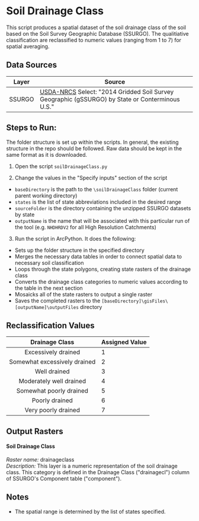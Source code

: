 Soil Drainage Class
===================

This script produces a spatial dataset of the soil drainage class of the soil 
based on the Soil Survey Geographic Database (SSURGO). The qualitiative 
classification are reclassified to numeric values (ranging from 1 to 7) for 
spatial averaging. 


## Data Sources
| Layer   | Source | 
|:-----:  | ------ | 
| SSURGO  | [USDA-NRCS](http://datagateway.nrcs.usda.gov/GDGOrder.aspx?order=QuickState) Select: "2014 Gridded Soil Survey Geographic (gSSURGO) by State or Conterminous U.S."|


## Steps to Run:

The folder structure is set up within the scripts. In general, the existing 
structure in the repo should be followed. Raw data should be kept in the same 
format as it is downloaded.

1. Open the script `soilDrainageClass.py`

2. Change the values in the "Specify inputs" section of the script
 - `baseDirectory` is the path to the `\soilDrainageClass` folder 
 (current parent working directory)
 - `states` is the list of state abbreviations included in the desired range
 - `sourceFolder` is the directory containing the unzipped SSURGO datasets by 
 state 
 - `outputName` is the name that will be associated with this particular run of 
 the tool (e.g. `NHDHRDV2` for all High Resolution Catchments)

3. Run the script in ArcPython. It does the following:
 - Sets up the folder structure in the specified directory
 - Merges the necessary data tables in order to connect spatial data to 
 necessary soil classification
 - Loops through the state polygons, creating state rasters of the drainage 
 class
 - Converts the drainage class categories to numeric values according to the 
 table in the next section
 - Mosaicks all of the state rasters to output a single raster
 - Saves the completed rasters to the 
 `[baseDirectory]\gisFiles\[outputName]\outputFiles` directory
 
 
## Reclassification Values

   |        Drainage Class       | Assigned Value |
   |:---------------------------:| -------------- |
   | Excessively drained         |      1         |
   | Somewhat excessively drained|      2         |
   | Well drained                |      3         |
   | Moderately well drained     |      4         |
   | Somewhat poorly drained     |      5         |
   | Poorly drained              |      6         |
   | Very poorly drained         |      7         |


## Output Rasters

#### Soil Drainage Class
*Raster name:* drainageclass <br>
*Description:* This layer is a numeric representation of the soil drainage class. 
This category is defined in the Drainage Class ("drainagecl") column of 
SSURGO's Component table ("component").


## Notes

- The spatial range is determined by the list of states specified.